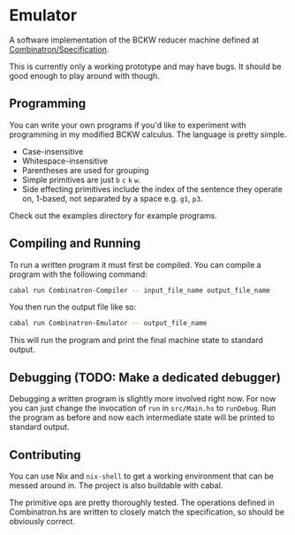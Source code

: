 # Emulator

A software implementation of the BCKW reducer machine defined at
[Combinatron/Specification](https://github.com/Combinatron/Specification).

This is currently only a working prototype and may have bugs. It should be good
enough to play around with though.

## Programming

You can write your own programs if you'd like to experiment with programming in
my modified BCKW calculus. The language is pretty simple.

* Case-insensitive
* Whitespace-insensitive
* Parentheses are used for grouping
* Simple primitives are just `b` `c` `k` `w`.
* Side effecting primitives include the index of the sentence they operate on,
  1-based, not separated by a space e.g. `g1`, `p3`.

Check out the examples directory for example programs.

## Compiling and Running

To run a written program it must first be compiled. You can compile a program
with the following command:

```bash
cabal run Combinatron-Compiler -- input_file_name output_file_name
```

You then run the output file like so:

```bash
cabal run Combinatron-Emulator -- output_file_name
```

This will run the program and print the final machine state to standard output.

## Debugging (TODO: Make a dedicated debugger)

Debugging a written program is slightly more involved right now. For now you can
just change the invocation of `run` in `src/Main.hs` to `runDebug`. Run the
program as before and now each intermediate state will be printed to standard
output.

## Contributing

You can use Nix and `nix-shell` to get a working environment that can be messed
around in. The project is also buildable with cabal.

The primitive ops are pretty thoroughly tested. The operations defined in
Combinatron.hs are written to closely match the specification, so should be
obviously correct.
